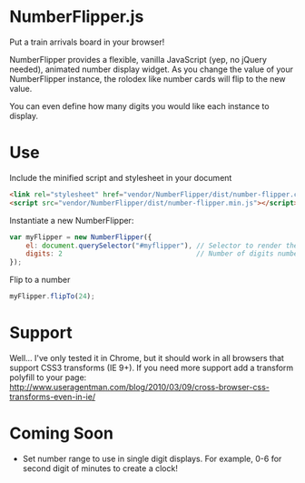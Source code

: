 NumberFlipper.js
=====
Put a train arrivals board in your browser!

NumberFlipper provides a flexible, vanilla JavaScript (yep, no jQuery needed), animated number display widget. As you change the value of your NumberFlipper instance, the rolodex like number cards will flip to the new value.

You can even define how many digits you would like each instance to display.

Use
===

Include the minified script and stylesheet in your document

```html
<link rel="stylesheet" href="vendor/NumberFlipper/dist/number-flipper.css" />
<script src="vendor/NumberFlipper/dist/number-flipper.min.js"></script>
```

Instantiate a new NumberFlipper:

```javascript
var myFlipper = new NumberFlipper({
	el: document.querySelector("#myflipper"), // Selector to render the NumberFlipper in
	digits: 2                                 // Number of digits number flipper should contain
});
```

Flip to a number

```javascript
myFlipper.flipTo(24);
```

Support
=======

Well... I've only tested it in Chrome, but it should work in all browsers that support CSS3 transforms (IE 9+). If you need more support add a transform polyfill to your page:
http://www.useragentman.com/blog/2010/03/09/cross-browser-css-transforms-even-in-ie/

Coming Soon
===========

* Set number range to use in single digit displays. For example, 0-6 for second digit of minutes to create a clock!
